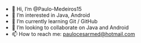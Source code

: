 - 👋 Hi, I’m @Paulo-Medeiros15
- 👀 I’m interested in Java, Android
- 🌱 I’m currently learning Git / GitHub
- 💞️ I’m looking to collaborate on Java and Android
- 📫 How to reach me: paulocesarmed@hotmail.com

<!---
Paulo-Medeiros15/Paulo-Medeiros15 is a ✨ special ✨ repository because its `README.md` (this file) appears on your GitHub profile.
You can click the Preview link to take a look at your changes.
--->
